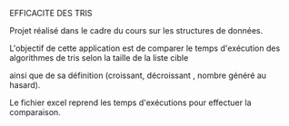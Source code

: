 EFFICACITE DES TRIS 

Projet réalisé dans le cadre du cours sur les structures de données.

L'objectif de cette application est de comparer le temps d'exécution des algorithmes de tris selon la taille de la liste cible 

ainsi que de sa définition (croissant, décroissant , nombre généré au hasard).

Le fichier excel reprend les temps d'exécutions pour effectuer la comparaison. 

